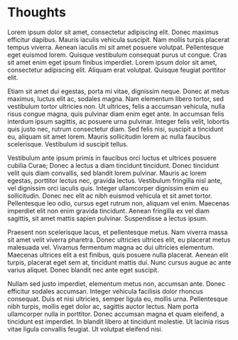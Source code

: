 # Thoughts

Lorem ipsum dolor sit amet, consectetur adipiscing elit. Donec maximus efficitur dapibus. Mauris iaculis vehicula suscipit. Nam mollis turpis placerat tempus viverra. Aenean iaculis mi sit amet posuere volutpat. Pellentesque eget euismod lorem. Quisque vestibulum consequat purus ut congue. Cras sit amet enim eget ipsum finibus imperdiet. Lorem ipsum dolor sit amet, consectetur adipiscing elit. Aliquam erat volutpat. Quisque feugiat porttitor elit.

Etiam sit amet dui egestas, porta mi vitae, dignissim neque. Donec at metus maximus, luctus elit ac, sodales magna. Nam elementum libero tortor, sed vestibulum tortor ultricies non. Ut ultrices, felis a accumsan vehicula, nulla risus congue magna, quis pulvinar diam enim eget ante. In accumsan felis interdum ipsum sagittis, ac posuere urna pulvinar. Integer felis velit, lobortis quis justo nec, rutrum consectetur diam. Sed felis nisi, suscipit a tincidunt eu, aliquam sit amet lorem. Mauris sollicitudin lorem ac nulla faucibus scelerisque. Vestibulum id suscipit tellus.

Vestibulum ante ipsum primis in faucibus orci luctus et ultrices posuere cubilia Curae; Donec a lectus a diam tincidunt tincidunt. Donec tincidunt velit quis diam convallis, sed blandit lorem pulvinar. Mauris ac lorem egestas, porttitor lectus nec, gravida lectus. Vestibulum fringilla nisl ante, vel dignissim orci iaculis quis. Integer ullamcorper dignissim enim eu sollicitudin. Donec nec elit ac nibh euismod vehicula et sit amet tortor. Pellentesque leo odio, cursus eget rutrum non, aliquam vel enim. Maecenas imperdiet elit non enim gravida tincidunt. Aenean fringilla ex vel diam sagittis, sit amet mattis sapien pulvinar. Suspendisse a lectus ipsum.

Praesent non scelerisque lacus, et pellentesque metus. Nam viverra massa sit amet velit viverra pharetra. Donec ultricies ultrices elit, eu placerat metus malesuada vel. Vivamus fermentum magna ac dui ultricies elementum. Maecenas ultrices elit a est finibus, quis posuere nulla placerat. Aenean elit turpis, placerat eget sem at, tincidunt mattis dui. Nunc cursus augue ac ante varius aliquet. Donec blandit nec ante eget suscipit.

Nullam sed justo imperdiet, elementum metus non, accumsan ante. Donec efficitur sodales accumsan. Integer vehicula facilisis dolor rhoncus consequat. Duis et nisi ultricies, semper ligula eu, mollis urna. Pellentesque nibh turpis, mollis eget dolor ac, sagittis auctor lectus. Nam porta ullamcorper nulla in porttitor. Donec accumsan magna et quam eleifend, a tincidunt est imperdiet. In blandit libero at tincidunt molestie. Ut lacinia risus vitae ligula convallis feugiat. Ut volutpat eleifend nisi.